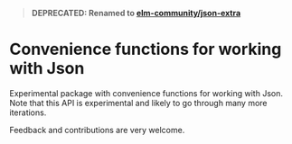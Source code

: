 > **DEPRECATED: Renamed to [elm-community/json-extra](http://package.elm-lang.org/elm-community/json-extra/latest)**

# Convenience functions for working with Json
Experimental package with convenience functions for working with Json.
Note that this API is experimental and likely to go through many more iterations.

Feedback and contributions are very welcome.
